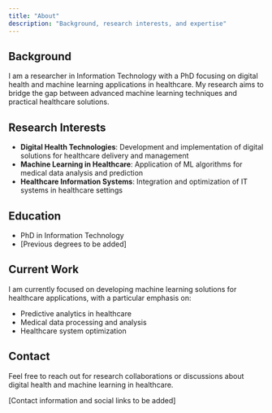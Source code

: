 ```yaml
---
title: "About"
description: "Background, research interests, and expertise"
---
```


## Background

I am a researcher in Information Technology with a PhD focusing on digital health and machine learning applications in healthcare. My research aims to bridge the gap between advanced machine learning techniques and practical healthcare solutions.

## Research Interests

- **Digital Health Technologies**: Development and implementation of digital solutions for healthcare delivery and management
- **Machine Learning in Healthcare**: Application of ML algorithms for medical data analysis and prediction
- **Healthcare Information Systems**: Integration and optimization of IT systems in healthcare settings

## Education

- PhD in Information Technology
- [Previous degrees to be added]

## Current Work

I am currently focused on developing machine learning solutions for healthcare applications, with a particular emphasis on:

- Predictive analytics in healthcare
- Medical data processing and analysis
- Healthcare system optimization

## Contact

Feel free to reach out for research collaborations or discussions about digital health and machine learning in healthcare.

[Contact information and social links to be added]
